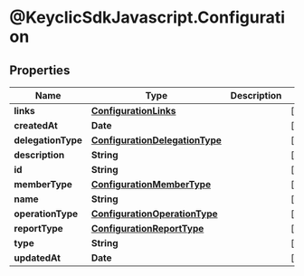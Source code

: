 # @KeyclicSdkJavascript.Configuration

## Properties
Name | Type | Description | Notes
------------ | ------------- | ------------- | -------------
**links** | [**ConfigurationLinks**](ConfigurationLinks.md) |  | [optional] 
**createdAt** | **Date** |  | [optional] 
**delegationType** | [**ConfigurationDelegationType**](ConfigurationDelegationType.md) |  | [optional] 
**description** | **String** |  | [optional] 
**id** | **String** |  | [optional] 
**memberType** | [**ConfigurationMemberType**](ConfigurationMemberType.md) |  | [optional] 
**name** | **String** |  | [optional] 
**operationType** | [**ConfigurationOperationType**](ConfigurationOperationType.md) |  | [optional] 
**reportType** | [**ConfigurationReportType**](ConfigurationReportType.md) |  | [optional] 
**type** | **String** |  | [optional] 
**updatedAt** | **Date** |  | [optional] 


